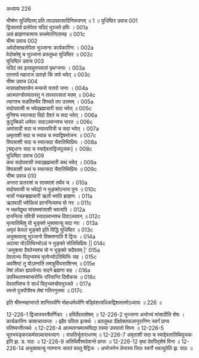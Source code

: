 अध्यायः 226

भीष्मेण युधिष्ठिरम् प्रति तपउपवासादिनिरूपणम् ॥ 1 ॥
युधिष्ठिर उवाच 	001  
द्विजातयो व्रतोपेता यदिदं भुञ्जते हविः ।	001a  
अन्नं ब्राह्मणकामाय कथमेतत्पितामह ॥	001c  
भीष्म उवाच 	002  
अवेदोक्तव्रतोपेता भुञ्जानाः कार्यकारिणः ।	002a  
वेदोक्तेषु च भुञ्जाना व्रतलुब्धा युधिष्ठिर ॥	002c  
युधिष्ठिर उवाच 	003  
यदिदं तप इत्याहुरुपवासं पृथग्जनाः ।	003a  
एतत्तपो महाराज उताहो किं तपो भवेत् ॥	003c  
भीष्म उवाच 	004  
मासपक्षोपवासेन मन्यन्ते यत्तपो जनाः ।	004a  
आत्मतन्त्रोपघातस्तु न तपस्तत्सतां मतम् ॥	004c  
त्यागश्च सन्नतिश्चैव शिष्यते तप उत्तमम् ।	005a  
सदोपवासी स भवेद्ब्रह्मचारी सदा भवेत् ॥	005c  
मुनिश्च स्यात्सदा विप्रो दैवतं च सदा भवेत् ।	006a  
कुटुम्बिको धर्मपरः सदाऽस्वप्नश्च भारत ॥	006c  
अमांसादी सदा च स्यात्पवित्री च सदा भवेत् ।	007a  
अमृताशी सदा च स्यान्न च स्याद्विषभोजनः ॥	007c  
विघसाशी सदा च स्यात्सदा चैवातिथिप्रियः ।	008a  
[श्रद्दधानः सदा च स्याद्देवताद्विजपूजकः] ॥	008c  
युधिष्ठिर उवाच 	009  
कथं सदोपवासी स्याद्ब्रह्मचारी कथं भवेत् ।	009a  
विघसाशी कथं च स्यात्सदा चैवातिथिप्रियः ॥	009c  
भीष्म उवाच 	010  
अन्तरा प्रातराशं च सायमाशं तथैव च ।	010a  
सदोपवासी स भवेद्यो न भुङ्क्तेऽन्तरा पुनः ॥	010c  
भार्यां गच्छन्ब्रह्मचारी ऋतौ भवति ब्राह्मणः ।	011a  
ऋतवादी भवेन्नित्यं ज्ञाननित्यश्च यो नरः ॥	011c  
न भक्षयेद्वृथा मांसममांसाशी भवत्यपि ।	012a  
दाननित्यः पवित्री स्यादस्वप्नश्च दिवाऽस्वपन् ॥	012c  
भृत्यातिथिषु यो भुङ्क्ते भुक्तवत्सु सदा नरः ।	013a  
अमृतं केवलं भुङ्क्ते इति विद्धि युधिष्ठिर ॥	013c  
अभुक्तवत्सु भुञ्जानो विषमश्नाति वै द्विजः ।	014a  
अदत्त्वा योऽतिथिभ्योऽन्नं न भुङ्क्ते सोतिथिप्रियः ||	014c  
\'अभुक्त्वा दैवतेभ्यश्च यो न भुङ्क्ते सदैवतम् |\'	015a  
देवताभ्यः पितृभ्यश्च भृत्येभ्योऽतिथिभिः सह ।	015c  
अवशिष्टं तु योऽश्नाति तमाहुर्विघसाशिनम् ॥	015e  
तेषां लोका ह्यपर्यन्ताः सदने ब्रह्मणा सह ।	016a  
उपस्थिताश्चाप्सरोभिः परियान्ति दिवौकसः ॥	016c  
देवताभिश्च ये सार्धं पितृभ्यश्चोपभुञ्जते ।	017a  
रमन्ते पुत्रपौत्रैश्च तेषां गतिरनुत्तमा ॥ 	017c  

इति श्रीमन्महाभारते शान्तिपर्वणि मोक्षधर्मपर्वणि षड्विंशत्यधिकद्विशततमोऽध्यायः ॥ 226 ॥

12-226-1 द्विजातयस्त्रैवर्णिकाः । हविर्देवताशेषम् ॥ 12-226-2 भुज्जाना अभोज्यं मांसादीति शेषः । कार्यकारिणः कामाचारवन्तः । इहैव पतिता इत्यर्थः । व्रतलुब्धा दीक्षोक्तफलानुरागिणः स्वर्गं प्राप्य पतिष्यन्तीत्यर्थः ॥ 12-226-4 आत्मतन्त्रमात्मविद्या तस्या उपघातो विघ्नः ॥ 12-226-5 भूतभयङ्करकर्मसन्न्यासस्त्यागः । सन्नतिर्भूताराधनम् ॥ 12-226-7 अमृताशी सदा च स्याद्देवतातिथिपूजकः इति झ. ड. पाठः ॥ 12-226-9 अतिथिर्वैश्वदेवान्ते प्राप्तः ॥ 12-226-12 वृथा देवपितृशेषं विना ॥ 12-226-14 अभुक्तवत्सु नाश्नानः सततं यस्तु वैद्विजः । अभोजनेन तेनास्य जितः स्वर्गो भवत्युतेति झ. पाठः ॥
